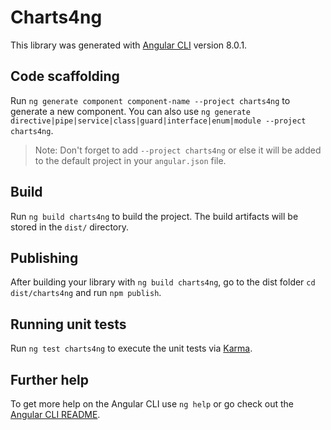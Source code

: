 # Charts4ng

This library was generated with [Angular CLI](https://github.com/angular/angular-cli) version 8.0.1.

## Code scaffolding

Run `ng generate component component-name --project charts4ng` to generate a new component. You can also use `ng generate directive|pipe|service|class|guard|interface|enum|module --project charts4ng`.
> Note: Don't forget to add `--project charts4ng` or else it will be added to the default project in your `angular.json` file. 

## Build

Run `ng build charts4ng` to build the project. The build artifacts will be stored in the `dist/` directory.

## Publishing

After building your library with `ng build charts4ng`, go to the dist folder `cd dist/charts4ng` and run `npm publish`.

## Running unit tests

Run `ng test charts4ng` to execute the unit tests via [Karma](https://karma-runner.github.io).

## Further help

To get more help on the Angular CLI use `ng help` or go check out the [Angular CLI README](https://github.com/angular/angular-cli/blob/master/README.md).
